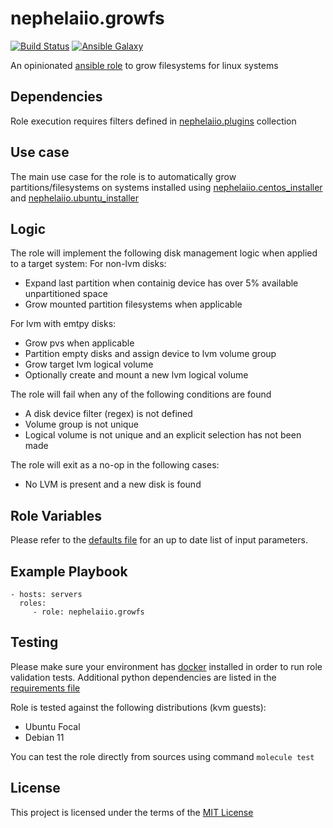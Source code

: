 # nephelaiio.growfs

[![Build Status](https://github.com/nephelaiio/ansible-role-growfs/actions/workflows/molecule.yml/badge.svg)](https://github.com/nephelaiio/ansible-role-growfs/actions/workflows/molecule.yml)
[![Ansible Galaxy](http://img.shields.io/badge/ansible--galaxy-nephelaiio.growfs.vim-blue.svg)](https://galaxy.ansible.com/nephelaiio/growfs/)

An opinionated [ansible role](https://galaxy.ansible.com/nephelaiio/growfs) to grow filesystems for linux systems

## Dependencies

Role execution requires filters defined in [nephelaiio.plugins](https://galaxy.ansible.com/ui/repo/published/nephelaiio/plugins/) collection

## Use case

The main use case for the role is to automatically grow partitions/filesystems on systems installed using [nephelaiio.centos_installer](https://galaxy.ansible.com/nephelaiio/centos_installer) and [nephelaiio.ubuntu_installer](https://galaxy.ansible.com/nephelaiio/ubuntu_installer)

## Logic

The role will implement the following disk management logic when applied to a target system:
For non-lvm disks:
* Expand last partition when containig device has over 5% available unpartitioned space
* Grow mounted partition filesystems when applicable

For lvm with emtpy disks:
* Grow pvs when applicable
* Partition empty disks and assign device to lvm volume group
* Grow target lvm logical volume
* Optionally create and mount a new lvm logical volume

The role will fail when any of the following conditions are found
* A disk device filter (regex) is not defined
* Volume group is not unique
* Logical volume is not unique and an explicit selection has not been made

The role will exit as a no-op in the following cases:
* No LVM is present and a new disk is found

## Role Variables

Please refer to the [defaults file](/defaults/main.yml) for an up to date list of input parameters.

## Example Playbook

```
- hosts: servers
  roles:
     - role: nephelaiio.growfs
```

## Testing

Please make sure your environment has [docker](https://www.docker.com) installed in order to run role validation tests. Additional python dependencies are listed in the [requirements file](https://github.com/nephelaiio/ansible-role-requirements/blob/master/requirements.txt)

Role is tested against the following distributions (kvm guests):

  * Ubuntu Focal
  * Debian 11

You can test the role directly from sources using command ` molecule test `

## License

This project is licensed under the terms of the [MIT License](/LICENSE)
